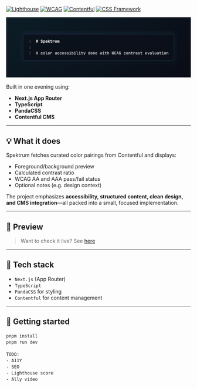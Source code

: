 [![Lighthouse](https://img.shields.io/badge/Lighthouse-SEO_100-green)](#)
[![WCAG](https://img.shields.io/badge/WCAG-AA%20%26%20AAA-blue)](#)
[![Contentful](https://img.shields.io/badge/CMS-Contentful-blue)](https://www.contentful.com/)
[![CSS Framework](https://img.shields.io/badge/styled_with-Panda_CSS-ff61cf)](https://panda-css.com/)

![Spektrum. A tiny, purposeful demo site to visualize and evaluate color accessibility using WCAG contrast ratio standards.](./public/og-image.png)

Built in one evening using:

- **Next.js App Router**
- **TypeScript**
- **PandaCSS**
- **Contentful CMS**

---

## 💡 What it does

Spektrum fetches curated color pairings from Contentful and displays:

- Foreground/background preview
- Calculated contrast ratio
- WCAG AA and AAA pass/fail status
- Optional notes (e.g. design context)

The project emphasizes **accessibility, structured content, clean design, and CMS integration**—all packed into a small, focused implementation.

---

## 📸 Preview

> Want to check it live? See [here](https://spektrum-omega.vercel.app)

---

## 🧪 Tech stack

- `Next.js` (App Router)
- `TypeScript`
- `PandaCSS` for styling
- `Contentful` for content management

---

## 🚀 Getting started

```bash
pnpm install
pnpm run dev

TODO:
- A11Y
- SEO
- Lighthouse score
- Ally video